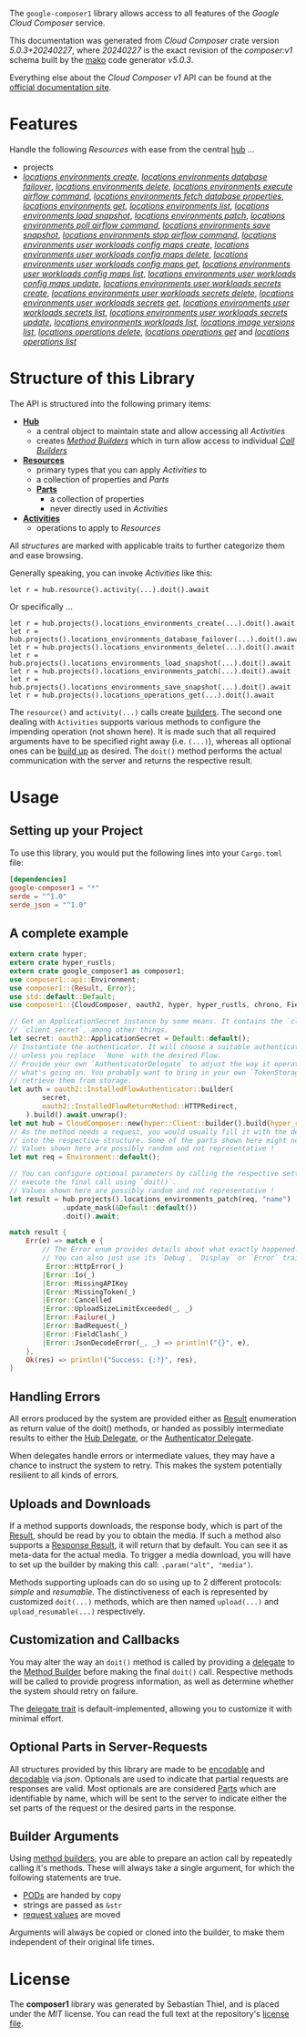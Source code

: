 <!---
DO NOT EDIT !
This file was generated automatically from 'src/generator/templates/api/README.md.mako'
DO NOT EDIT !
-->
The `google-composer1` library allows access to all features of the *Google Cloud Composer* service.

This documentation was generated from *Cloud Composer* crate version *5.0.3+20240227*, where *20240227* is the exact revision of the *composer:v1* schema built by the [mako](http://www.makotemplates.org/) code generator *v5.0.3*.

Everything else about the *Cloud Composer* *v1* API can be found at the
[official documentation site](https://cloud.google.com/composer/).
# Features

Handle the following *Resources* with ease from the central [hub](https://docs.rs/google-composer1/5.0.3+20240227/google_composer1/CloudComposer) ... 

* projects
 * [*locations environments create*](https://docs.rs/google-composer1/5.0.3+20240227/google_composer1/api::ProjectLocationEnvironmentCreateCall), [*locations environments database failover*](https://docs.rs/google-composer1/5.0.3+20240227/google_composer1/api::ProjectLocationEnvironmentDatabaseFailoverCall), [*locations environments delete*](https://docs.rs/google-composer1/5.0.3+20240227/google_composer1/api::ProjectLocationEnvironmentDeleteCall), [*locations environments execute airflow command*](https://docs.rs/google-composer1/5.0.3+20240227/google_composer1/api::ProjectLocationEnvironmentExecuteAirflowCommandCall), [*locations environments fetch database properties*](https://docs.rs/google-composer1/5.0.3+20240227/google_composer1/api::ProjectLocationEnvironmentFetchDatabasePropertyCall), [*locations environments get*](https://docs.rs/google-composer1/5.0.3+20240227/google_composer1/api::ProjectLocationEnvironmentGetCall), [*locations environments list*](https://docs.rs/google-composer1/5.0.3+20240227/google_composer1/api::ProjectLocationEnvironmentListCall), [*locations environments load snapshot*](https://docs.rs/google-composer1/5.0.3+20240227/google_composer1/api::ProjectLocationEnvironmentLoadSnapshotCall), [*locations environments patch*](https://docs.rs/google-composer1/5.0.3+20240227/google_composer1/api::ProjectLocationEnvironmentPatchCall), [*locations environments poll airflow command*](https://docs.rs/google-composer1/5.0.3+20240227/google_composer1/api::ProjectLocationEnvironmentPollAirflowCommandCall), [*locations environments save snapshot*](https://docs.rs/google-composer1/5.0.3+20240227/google_composer1/api::ProjectLocationEnvironmentSaveSnapshotCall), [*locations environments stop airflow command*](https://docs.rs/google-composer1/5.0.3+20240227/google_composer1/api::ProjectLocationEnvironmentStopAirflowCommandCall), [*locations environments user workloads config maps create*](https://docs.rs/google-composer1/5.0.3+20240227/google_composer1/api::ProjectLocationEnvironmentUserWorkloadsConfigMapCreateCall), [*locations environments user workloads config maps delete*](https://docs.rs/google-composer1/5.0.3+20240227/google_composer1/api::ProjectLocationEnvironmentUserWorkloadsConfigMapDeleteCall), [*locations environments user workloads config maps get*](https://docs.rs/google-composer1/5.0.3+20240227/google_composer1/api::ProjectLocationEnvironmentUserWorkloadsConfigMapGetCall), [*locations environments user workloads config maps list*](https://docs.rs/google-composer1/5.0.3+20240227/google_composer1/api::ProjectLocationEnvironmentUserWorkloadsConfigMapListCall), [*locations environments user workloads config maps update*](https://docs.rs/google-composer1/5.0.3+20240227/google_composer1/api::ProjectLocationEnvironmentUserWorkloadsConfigMapUpdateCall), [*locations environments user workloads secrets create*](https://docs.rs/google-composer1/5.0.3+20240227/google_composer1/api::ProjectLocationEnvironmentUserWorkloadsSecretCreateCall), [*locations environments user workloads secrets delete*](https://docs.rs/google-composer1/5.0.3+20240227/google_composer1/api::ProjectLocationEnvironmentUserWorkloadsSecretDeleteCall), [*locations environments user workloads secrets get*](https://docs.rs/google-composer1/5.0.3+20240227/google_composer1/api::ProjectLocationEnvironmentUserWorkloadsSecretGetCall), [*locations environments user workloads secrets list*](https://docs.rs/google-composer1/5.0.3+20240227/google_composer1/api::ProjectLocationEnvironmentUserWorkloadsSecretListCall), [*locations environments user workloads secrets update*](https://docs.rs/google-composer1/5.0.3+20240227/google_composer1/api::ProjectLocationEnvironmentUserWorkloadsSecretUpdateCall), [*locations environments workloads list*](https://docs.rs/google-composer1/5.0.3+20240227/google_composer1/api::ProjectLocationEnvironmentWorkloadListCall), [*locations image versions list*](https://docs.rs/google-composer1/5.0.3+20240227/google_composer1/api::ProjectLocationImageVersionListCall), [*locations operations delete*](https://docs.rs/google-composer1/5.0.3+20240227/google_composer1/api::ProjectLocationOperationDeleteCall), [*locations operations get*](https://docs.rs/google-composer1/5.0.3+20240227/google_composer1/api::ProjectLocationOperationGetCall) and [*locations operations list*](https://docs.rs/google-composer1/5.0.3+20240227/google_composer1/api::ProjectLocationOperationListCall)




# Structure of this Library

The API is structured into the following primary items:

* **[Hub](https://docs.rs/google-composer1/5.0.3+20240227/google_composer1/CloudComposer)**
    * a central object to maintain state and allow accessing all *Activities*
    * creates [*Method Builders*](https://docs.rs/google-composer1/5.0.3+20240227/google_composer1/client::MethodsBuilder) which in turn
      allow access to individual [*Call Builders*](https://docs.rs/google-composer1/5.0.3+20240227/google_composer1/client::CallBuilder)
* **[Resources](https://docs.rs/google-composer1/5.0.3+20240227/google_composer1/client::Resource)**
    * primary types that you can apply *Activities* to
    * a collection of properties and *Parts*
    * **[Parts](https://docs.rs/google-composer1/5.0.3+20240227/google_composer1/client::Part)**
        * a collection of properties
        * never directly used in *Activities*
* **[Activities](https://docs.rs/google-composer1/5.0.3+20240227/google_composer1/client::CallBuilder)**
    * operations to apply to *Resources*

All *structures* are marked with applicable traits to further categorize them and ease browsing.

Generally speaking, you can invoke *Activities* like this:

```Rust,ignore
let r = hub.resource().activity(...).doit().await
```

Or specifically ...

```ignore
let r = hub.projects().locations_environments_create(...).doit().await
let r = hub.projects().locations_environments_database_failover(...).doit().await
let r = hub.projects().locations_environments_delete(...).doit().await
let r = hub.projects().locations_environments_load_snapshot(...).doit().await
let r = hub.projects().locations_environments_patch(...).doit().await
let r = hub.projects().locations_environments_save_snapshot(...).doit().await
let r = hub.projects().locations_operations_get(...).doit().await
```

The `resource()` and `activity(...)` calls create [builders][builder-pattern]. The second one dealing with `Activities` 
supports various methods to configure the impending operation (not shown here). It is made such that all required arguments have to be 
specified right away (i.e. `(...)`), whereas all optional ones can be [build up][builder-pattern] as desired.
The `doit()` method performs the actual communication with the server and returns the respective result.

# Usage

## Setting up your Project

To use this library, you would put the following lines into your `Cargo.toml` file:

```toml
[dependencies]
google-composer1 = "*"
serde = "^1.0"
serde_json = "^1.0"
```

## A complete example

```Rust
extern crate hyper;
extern crate hyper_rustls;
extern crate google_composer1 as composer1;
use composer1::api::Environment;
use composer1::{Result, Error};
use std::default::Default;
use composer1::{CloudComposer, oauth2, hyper, hyper_rustls, chrono, FieldMask};

// Get an ApplicationSecret instance by some means. It contains the `client_id` and 
// `client_secret`, among other things.
let secret: oauth2::ApplicationSecret = Default::default();
// Instantiate the authenticator. It will choose a suitable authentication flow for you, 
// unless you replace  `None` with the desired Flow.
// Provide your own `AuthenticatorDelegate` to adjust the way it operates and get feedback about 
// what's going on. You probably want to bring in your own `TokenStorage` to persist tokens and
// retrieve them from storage.
let auth = oauth2::InstalledFlowAuthenticator::builder(
        secret,
        oauth2::InstalledFlowReturnMethod::HTTPRedirect,
    ).build().await.unwrap();
let mut hub = CloudComposer::new(hyper::Client::builder().build(hyper_rustls::HttpsConnectorBuilder::new().with_native_roots().https_or_http().enable_http1().build()), auth);
// As the method needs a request, you would usually fill it with the desired information
// into the respective structure. Some of the parts shown here might not be applicable !
// Values shown here are possibly random and not representative !
let mut req = Environment::default();

// You can configure optional parameters by calling the respective setters at will, and
// execute the final call using `doit()`.
// Values shown here are possibly random and not representative !
let result = hub.projects().locations_environments_patch(req, "name")
             .update_mask(&Default::default())
             .doit().await;

match result {
    Err(e) => match e {
        // The Error enum provides details about what exactly happened.
        // You can also just use its `Debug`, `Display` or `Error` traits
         Error::HttpError(_)
        |Error::Io(_)
        |Error::MissingAPIKey
        |Error::MissingToken(_)
        |Error::Cancelled
        |Error::UploadSizeLimitExceeded(_, _)
        |Error::Failure(_)
        |Error::BadRequest(_)
        |Error::FieldClash(_)
        |Error::JsonDecodeError(_, _) => println!("{}", e),
    },
    Ok(res) => println!("Success: {:?}", res),
}

```
## Handling Errors

All errors produced by the system are provided either as [Result](https://docs.rs/google-composer1/5.0.3+20240227/google_composer1/client::Result) enumeration as return value of
the doit() methods, or handed as possibly intermediate results to either the 
[Hub Delegate](https://docs.rs/google-composer1/5.0.3+20240227/google_composer1/client::Delegate), or the [Authenticator Delegate](https://docs.rs/yup-oauth2/*/yup_oauth2/trait.AuthenticatorDelegate.html).

When delegates handle errors or intermediate values, they may have a chance to instruct the system to retry. This 
makes the system potentially resilient to all kinds of errors.

## Uploads and Downloads
If a method supports downloads, the response body, which is part of the [Result](https://docs.rs/google-composer1/5.0.3+20240227/google_composer1/client::Result), should be
read by you to obtain the media.
If such a method also supports a [Response Result](https://docs.rs/google-composer1/5.0.3+20240227/google_composer1/client::ResponseResult), it will return that by default.
You can see it as meta-data for the actual media. To trigger a media download, you will have to set up the builder by making
this call: `.param("alt", "media")`.

Methods supporting uploads can do so using up to 2 different protocols: 
*simple* and *resumable*. The distinctiveness of each is represented by customized 
`doit(...)` methods, which are then named `upload(...)` and `upload_resumable(...)` respectively.

## Customization and Callbacks

You may alter the way an `doit()` method is called by providing a [delegate](https://docs.rs/google-composer1/5.0.3+20240227/google_composer1/client::Delegate) to the 
[Method Builder](https://docs.rs/google-composer1/5.0.3+20240227/google_composer1/client::CallBuilder) before making the final `doit()` call. 
Respective methods will be called to provide progress information, as well as determine whether the system should 
retry on failure.

The [delegate trait](https://docs.rs/google-composer1/5.0.3+20240227/google_composer1/client::Delegate) is default-implemented, allowing you to customize it with minimal effort.

## Optional Parts in Server-Requests

All structures provided by this library are made to be [encodable](https://docs.rs/google-composer1/5.0.3+20240227/google_composer1/client::RequestValue) and 
[decodable](https://docs.rs/google-composer1/5.0.3+20240227/google_composer1/client::ResponseResult) via *json*. Optionals are used to indicate that partial requests are responses 
are valid.
Most optionals are are considered [Parts](https://docs.rs/google-composer1/5.0.3+20240227/google_composer1/client::Part) which are identifiable by name, which will be sent to 
the server to indicate either the set parts of the request or the desired parts in the response.

## Builder Arguments

Using [method builders](https://docs.rs/google-composer1/5.0.3+20240227/google_composer1/client::CallBuilder), you are able to prepare an action call by repeatedly calling it's methods.
These will always take a single argument, for which the following statements are true.

* [PODs][wiki-pod] are handed by copy
* strings are passed as `&str`
* [request values](https://docs.rs/google-composer1/5.0.3+20240227/google_composer1/client::RequestValue) are moved

Arguments will always be copied or cloned into the builder, to make them independent of their original life times.

[wiki-pod]: http://en.wikipedia.org/wiki/Plain_old_data_structure
[builder-pattern]: http://en.wikipedia.org/wiki/Builder_pattern
[google-go-api]: https://github.com/google/google-api-go-client

# License
The **composer1** library was generated by Sebastian Thiel, and is placed 
under the *MIT* license.
You can read the full text at the repository's [license file][repo-license].

[repo-license]: https://github.com/Byron/google-apis-rsblob/main/LICENSE.md

